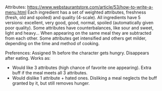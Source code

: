 Attributes:
https://www.webstaurantstore.com/article/53/how-to-write-a-menu.html
Each ingredient has a set of weighted attributes, freshness (fresh, old and spoiled) and quality (4-scale). All ingredients have 5 versions: excellent, very good, good, normal, spoiled (automatically given poor quality).
Some attributes have counterbalances, like sour and sweet, light and heavy... When appearing on the same meal they are subtracted from each other. 
Some attributes get intensified and others get milder, depending on the time and method of cooking.


Preferences:
Assigned 1h before the character gets hungry. Disappears after eating.
Works as:
- Would like 3 attributes (high chance of favorite one appearing). Extra buff if the meal meets all 3 attributes.
- Would dislike 1 attribute + hated ones. Disliking a meal neglects the buff granted by it, but still removes hunger.




